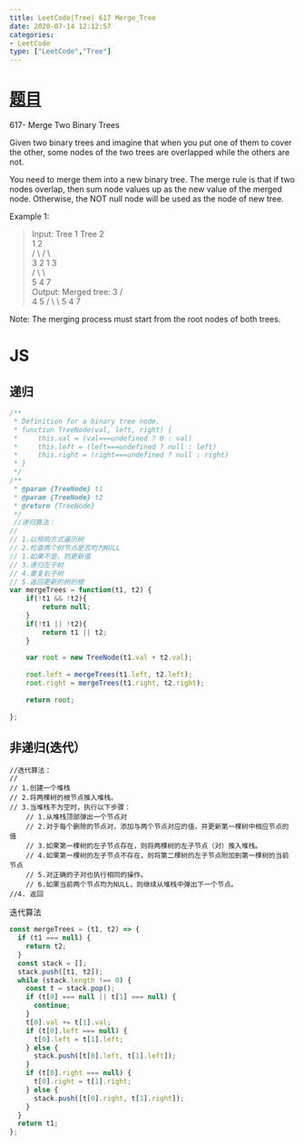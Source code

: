 ```yaml
---
title: LeetCode|Tree| 617 Merge_Tree
date: 2020-07-14 12:12:57
categories: 
- LeetCode
type: ["LeetCode","Tree"]
---
```


# [题目](https://leetcode.com/problems/merge-two-binary-trees/)

617- Merge Two Binary Trees

Given two binary trees and imagine that when you put one of them to cover the other, some nodes of the two trees are overlapped while the others are not.

You need to merge them into a new binary tree. The merge rule is that if two nodes overlap, then sum node values up as the new value of the merged node. Otherwise, the NOT null node will be used as the node of new tree.

Example 1:

> Input: 
> 	Tree 1                     Tree 2                  
>           1                         2                             
>          / \                       / \                            
>         3   2                     1   3                        
>        /                           \   \                      
>       5                             4   7                  
> Output: 
> Merged tree:
> 	     3
> 	    / \
> 	   4   5
> 	  / \   \ 
> 	 5   4   7
 

Note: The merging process must start from the root nodes of both trees.

# JS
## 递归
``` javascript
/**
 * Definition for a binary tree node.
 * function TreeNode(val, left, right) {
 *     this.val = (val===undefined ? 0 : val)
 *     this.left = (left===undefined ? null : left)
 *     this.right = (right===undefined ? null : right)
 * }
 */
/**
 * @param {TreeNode} t1
 * @param {TreeNode} t2
 * @return {TreeNode}
 */
 //递归算法：
//
// 1.以预购方式遍历树
// 2.检查两个树节点是否均为NULL
// 1.如果不是，则更新值
// 3.递归左子树
// 4.重复右子树
// 5.返回更新的树的根
var mergeTrees = function(t1, t2) {
    if(!t1 && !t2){
        return null;
    }
    if(!t1 || !t2){
        return t1 || t2;
    }
    
    var root = new TreeNode(t1.val + t2.val);
    
    root.left = mergeTrees(t1.left, t2.left);
    root.right = mergeTrees(t1.right, t2.right);
    
    return root;
    
};
```

## 非递归(迭代）
```
//迭代算法：
//
// 1.创建一个堆栈
// 2.将两棵树的根节点推入堆栈。
// 3.当堆栈不为空时，执行以下步骤：
	// 1.从堆栈顶部弹出一个节点对
	// 2.对于每个删除的节点对，添加与两个节点对应的值，并更新第一棵树中相应节点的值
	// 3.如果第一棵树的左子节点存在，则将两棵树的左子节点（对）推入堆栈。
	// 4.如果第一棵树的左子节点不存在，则将第二棵树的左子节点附加到第一棵树的当前节点
	// 5.对正确的子对也执行相同的操作。
	// 6.如果当前两个节点均为NULL，则继续从堆栈中弹出下一个节点。
//4. 返回
```
迭代算法

```javascript
const mergeTrees = (t1, t2) => {
  if (t1 === null) {
    return t2;
  }
  const stack = [];
  stack.push([t1, t2]);
  while (stack.length !== 0) {
    const t = stack.pop();
    if (t[0] === null || t[1] === null) {
      continue;
    }
    t[0].val += t[1].val;
    if (t[0].left === null) {
      t[0].left = t[1].left;
    } else {
      stack.push([t[0].left, t[1].left]);
    }
    if (t[0].right === null) {
      t[0].right = t[1].right;
    } else {
      stack.push([t[0].right, t[1].right]);
    }
  }
  return t1;
};
```
